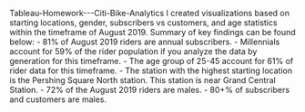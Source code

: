 Tableau-Homework---Citi-Bike-Analytics
I created visualizations based on starting locations, gender, subscribers vs customers, and age statistics within the timeframe of August 2019.
Summary of key findings can be found below:
    - 81% of August 2019 riders are annual subscribers.
    - Millennials account for 59% of the rider population if you analyze the data by generation for this timeframe.
    - The age group of 25-45 account for 61% of rider data for this timeframe.
    - The station with the highest starting location is the Pershing Square North station. This station is near Grand Central Station.
    - 72% of the August 2019 riders are males.
    - 80+% of subscribers and customers are males.